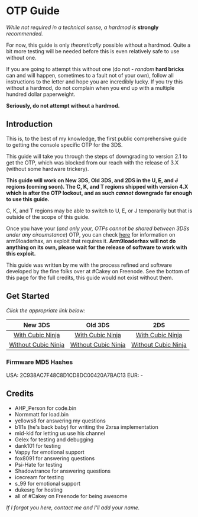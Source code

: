 # OTP Guide

*While not required in a technical sense, a hardmod is* **strongly** *recommended.*

For now, this guide is only *theoretically* possible without a hardmod. Quite a bit more testing will be needed before this is even relatively safe to use without one.

If you are going to attempt this without one (do not - *random* **hard bricks** can and will happen, sometimes to a fault not of your own), follow all instructions to the letter and hope you are incredibly lucky. If you try this without a hardmod, do not complain when you end up with a multiple hundred dollar paperweight.

**Seriously, do not attempt without a hardmod.**

## Introduction

This is, to the best of my knowledge, the first public comprehensive guide to getting the console specific OTP for the 3DS.

This guide will take you through the steps of downgrading to version 2.1 to get the OTP, which was blocked from our reach with the release of 3.X (without some hardware trickery).

**This guide will work on New 3DS, Old 3DS, and 2DS in the U, ~~E~~, and ~~J~~ regions (coming soon). The C, K, and T regions shipped with version 4.X which is after the OTP lockout, and as such *cannot* downgrade far enough to use this guide.**

C, K, and T regions may be able to switch to U, E, or J temporarily but that is outside of the scope of this guide.

Once you have your (*and only your, OTPs cannot be shared between 3DSs under any circumstance*) OTP, you can check [here](https://github.com/delebile/arm9loaderhax) for information on arm9loaderhax, an exploit that requires it. **Arm9loaderhax will not do anything on its own, please wait for the release of software to work with this exploit.**

This guide was written by me with the process refined and software developed by the fine folks over at #Cakey on Freenode. See the bottom of this page for the full credits, this guide would not exist without them.

## Get Started

*Click the appropriate link below:*

New 3DS | Old 3DS | 2DS
:---: | :---: | :---:
[With Cubic Ninja](https://github.com/Plailect/OTP/blob/master/New_3DS_Cubic.md) | [With Cubic Ninja](https://github.com/Plailect/OTP/blob/master/Old_3DS_Cubic.md) | [With Cubic Ninja](https://github.com/Plailect/OTP/blob/master/2DS_Cubic.md)
[Without Cubic Ninja](https://github.com/Plailect/OTP/blob/master/New_3DS_Spider.md) | [Without Cubic Ninja](https://github.com/Plailect/OTP/blob/master/Old_3DS_Spider.md) | [Without Cubic Ninja](https://github.com/Plailect/OTP/blob/master/2DS_Spider.md)

### Firmware MD5 Hashes
USA: 2C938AC7F48C8D1CD8DC00420A7BAC13
EUR: -

## Credits
+ AHP_Person for code.bin
+ Normmatt for load.bin
+ yellows8 for answering my questions
+ b1l1s (he's back baby) for writing the 2xrsa implementation
+ mid-kid for letting us use his channel
+ Gelex for testing and debugging
+ dank101 for testing
+ Vappy for emotional support
+ fox8091 for answering questions
+ Psi-Hate for testing
+ Shadowtrance for answering questions
+ icecream for testing
+ s_99 for emotional support
+ dukesrg for hosting
+ all of #Cakey on Freenode for being awesome

*If I forgot you here, contact me and I'll add your name.*
